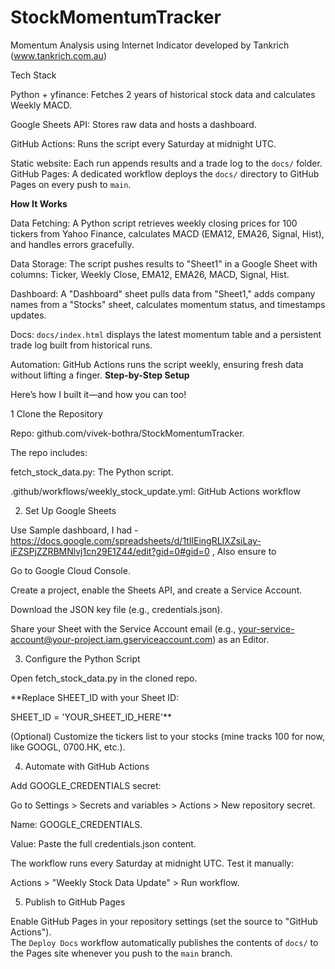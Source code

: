 # StockMomentumTracker
Momentum Analysis using Internet Indicator developed by Tankrich (www.tankrich.com.au)


Tech Stack

Python + yfinance: Fetches 2 years of historical stock data and calculates Weekly MACD.

Google Sheets API: Stores raw data and hosts a dashboard.

GitHub Actions: Runs the script every Saturday at midnight UTC.

Static website: Each run appends results and a trade log to the `docs/` folder.
GitHub Pages: A dedicated workflow deploys the `docs/` directory to GitHub Pages on every push to `main`.

**How It Works**

Data Fetching: A Python script retrieves weekly closing prices for 100 tickers from Yahoo Finance, calculates MACD (EMA12, EMA26, Signal, Hist), and handles errors gracefully.

Data Storage: The script pushes results to "Sheet1" in a Google Sheet with columns: Ticker, Weekly Close, EMA12, EMA26, MACD, Signal, Hist.

Dashboard: A "Dashboard" sheet pulls data from "Sheet1," adds company names from a "Stocks" sheet, calculates momentum status, and timestamps updates.

Docs: `docs/index.html` displays the latest momentum table and a persistent trade log built from historical runs.

Automation: GitHub Actions runs the script weekly, ensuring fresh data without lifting a finger.
**Step-by-Step Setup**

Here’s how I built it—and how you can too!

1 Clone the Repository

Repo: github.com/vivek-bothra/StockMomentumTracker.



The repo includes:

fetch_stock_data.py: The Python script.

.github/workflows/weekly_stock_update.yml: GitHub Actions workflow

2. Set Up Google Sheets

Use Sample dashboard, I had - https://docs.google.com/spreadsheets/d/1tIlEingRLIXZsiLay-iFZSPjZZRBMNlvj1cn29E1Z44/edit?gid=0#gid=0 , Also ensure to

Go to Google Cloud Console.

Create a project, enable the Sheets API, and create a Service Account.

Download the JSON key file (e.g., credentials.json).

Share your Sheet with the Service Account email (e.g., your-service-account@your-project.iam.gserviceaccount.com) as an Editor.

3. Configure the Python Script

Open fetch_stock_data.py in the cloned repo.

**Replace SHEET_ID with your Sheet ID:

SHEET_ID = 'YOUR_SHEET_ID_HERE'**

(Optional) Customize the tickers list to your stocks (mine tracks 100 for now, like GOOGL, 0700.HK, etc.).

4. Automate with GitHub Actions

Add GOOGLE_CREDENTIALS secret:

Go to Settings > Secrets and variables > Actions > New repository secret.

Name: GOOGLE_CREDENTIALS.

Value: Paste the full credentials.json content.

The workflow runs every Saturday at midnight UTC. Test it manually:

Actions > "Weekly Stock Data Update" > Run workflow.

5. Publish to GitHub Pages

Enable GitHub Pages in your repository settings (set the source to "GitHub Actions").  
The `Deploy Docs` workflow automatically publishes the contents of `docs/` to the Pages site whenever you push to the `main` branch.
